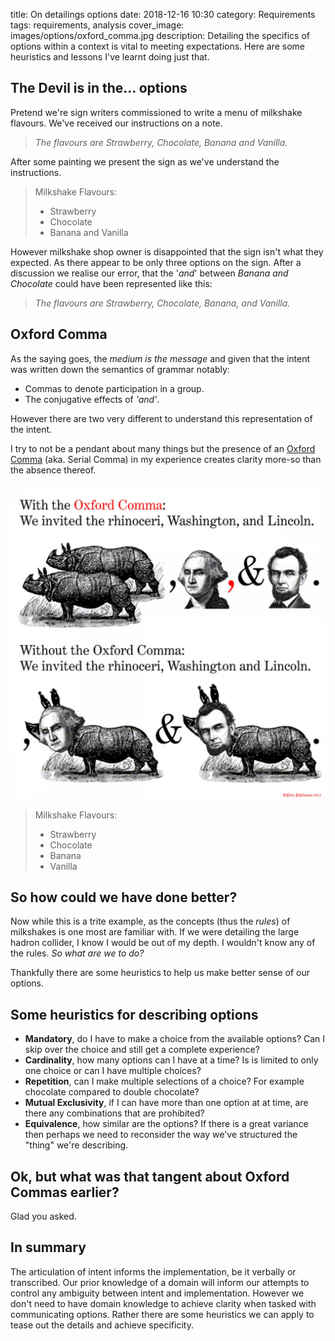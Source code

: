 title: On detailings options
date: 2018-12-16 10:30
category: Requirements
tags: requirements, analysis
cover_image: images/options/oxford_comma.jpg
description: Detailing the specifics of options within a context is vital to meeting expectations. Here are some heuristics and lessons I've learnt doing just that. 

## The Devil is in the... options

Pretend we're sign writers commissioned to write a menu of milkshake flavours. We've received our instructions on a note.

> *The flavours are Strawberry, Chocolate, Banana and Vanilla.* 

After some painting we present the sign as we've understand the instructions.

> Milkshake Flavours:
> - Strawberry
> - Chocolate
> - Banana and Vanilla

However milkshake shop owner is disappointed that the sign isn't what they expected. As there appear to be only three options on the sign. After a discussion we realise our error, that the '*and*' between *Banana and Chocolate* could have been represented like this: 

> *The flavours are Strawberry, Chocolate, Banana, and Vanilla.*

## Oxford Comma

As the saying goes, the *medium is the message* and given that the intent was written down the semantics of grammar notably: 
 - Commas to denote participation in a group.
 - The conjugative effects of *'and'*.

However there are two very different to understand this representation of the intent.

I try to not be a pendant about many things but the presence of an [Oxford Comma](https://en.wikipedia.org/wiki/Serial_comma) (aka. Serial Comma) in my experience creates clarity more-so than the absence thereof.

![The Oxford Comma](images/options/oxford_comma.jpg)

> Milkshake Flavours:
> - Strawberry
> - Chocolate
> - Banana 
> - Vanilla

## So how could we have done better?

Now while this is a trite example, as the concepts (thus the *rules*) of milkshakes is one most are familiar with. If we were detailing the large hadron collider, I know I would be out of my depth. I wouldn't know any of the rules. *So what are we to do?*

Thankfully there are some heuristics to help us make better sense of our options.

## Some heuristics for describing options

- **Mandatory**, do I have to make a choice from the available options? Can I skip over the choice and still get a complete experience?
- **Cardinality**, how many options can I have at a time? Is is limited to only one choice or can I have multiple choices?
- **Repetition**, can I make multiple selections of a choice? For example chocolate compared to double chocolate? 
- **Mutual Exclusivity**, if I can have more than one option at at time, are there any combinations that are prohibited?
- **Equivalence**, how similar are the options? If there is a great variance then perhaps we need to reconsider the way we've structured the "thing" we're describing.

## Ok, but what was that tangent about Oxford Commas earlier?

Glad you asked.

## In summary

The articulation of intent informs the implementation, be it verbally or transcribed. Our prior knowledge of a domain will inform our attempts to control any ambiguity between intent and implementation. However we don't need to have domain knowledge to achieve clarity when tasked with communicating options. Rather there are some heuristics we can apply to tease out the details and achieve specificity.